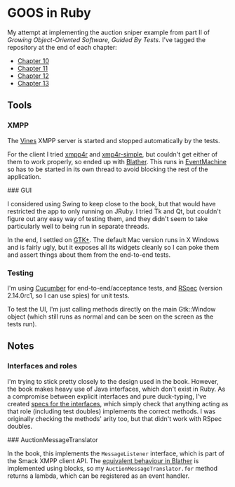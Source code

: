 # GOOS in Ruby

My attempt at implementing the auction sniper example from part II of *Growing
Object-Oriented Software, Guided By Tests*. I've tagged the repository at the
end of each chapter:

* [Chapter 10](https://github.com/kerryb/goos-ruby/tree/chapter-10)
* [Chapter 11](https://github.com/kerryb/goos-ruby/tree/chapter-11)
* [Chapter 12](https://github.com/kerryb/goos-ruby/tree/chapter-12)
* [Chapter 13](https://github.com/kerryb/goos-ruby/tree/chapter-13)

## Tools

### XMPP

The [Vines](http://www.getvines.org/) XMPP server is started and stopped
automatically by the tests.

For the client I tried [xmpp4r](http://home.gna.org/xmpp4r/) and
[xmp4r-simple](https://github.com/blaine/xmpp4r-simple), but couldn't get
either of them to work properly, so ended up with
[Blather](https://github.com/adhearsion/blather).  This runs in
[EventMachine](http://rubyeventmachine.com/) so has to be started in its own
thread to avoid blocking the rest of the application.

### GUI

I considered using Swing to keep close to the book, but that would have
restricted the app to only running on JRuby. I tried Tk and Qt, but couldn't
figure out any easy way of testing them, and they didn't seem to take
particularly well to being run in separate threads.

In the end, I settled on [GTK+](http://www.gtk.org/). The default Mac version
runs in X Windows and is fairly ugly, but it exposes all its widgets cleanly so
I can poke them and assert things about them from the end-to-end tests.

### Testing

I'm using [Cucumber](http://cukes.info/) for end-to-end/acceptance tests, and
[RSpec](http://rspec.info/) (version 2.14.0rc1, so I can use spies) for unit
tests.

To test the UI, I'm just calling methods directly on the main Gtk::Window
object (which still runs as normal and can be seen on the screen as the tests
run).

## Notes

### Interfaces and roles

I'm trying to stick pretty closely to the design used in the book. However, the
book makes heavy use of Java interfaces, which don't exist in Ruby. As a
compromise between explicit interfaces and pure duck-typing, I've created
[specs for the
interfaces](https://github.com/kerryb/goos-ruby/tree/master/spec/support/roles),
which simply check that anything acting as that role (including test doubles)
implements the correct methods. I was originally checking the methods' arity
too, but that didn't work with RSpec doubles.

### AuctionMessageTranslator

In the book, this implements the `MessageListener` interface, which is part of
the Smack XMPP client API. The
[equivalent behaviour in Blather](http://rubydoc.info/github/sprsquish/blather/Blather/Client#register_handler-instance_method)
is implemented using blocks, so my `AuctionMessageTranslator.for` method
returns a lambda, which can be registered as an event handler.
